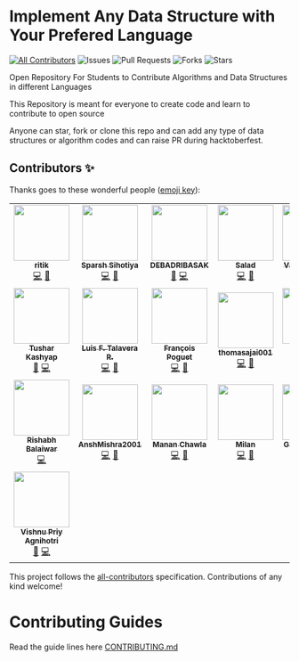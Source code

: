 # Implement Any Data Structure with Your Prefered Language
<!-- ALL-CONTRIBUTORS-BADGE:START - Do not remove or modify this section -->
[![All Contributors](https://img.shields.io/badge/all_contributors-12-orange.svg?style=flat-square)](#contributors-)
![Issues](https://img.shields.io/github/issues/ephremdeme/data-structure-and-algorithms)
![Pull Requests](https://img.shields.io/github/issues-pr/ephremdeme/data-structure-and-algorithms)
![Forks](https://img.shields.io/github/forks/ephremdeme/data-structure-and-algorithms)
![Stars](https://img.shields.io/github/stars/ephremdeme/data-structure-and-algorithms)

Open Repository For Students to Contribute Algorithms and Data Structures in different Languages

This Repository is meant for everyone to create code and learn to contribute to open source

Anyone can star, fork or clone this repo and can add any type of data structures or algorithm codes and can raise PR during hacktoberfest.


## Contributors ✨

Thanks goes to these wonderful people ([emoji key](https://allcontributors.org/docs/en/emoji-key)):

<!-- ALL-CONTRIBUTORS-LIST:START - Do not remove or modify this section -->
<!-- prettier-ignore-start -->
<!-- markdownlint-disable -->
<table>
  <tr>
    <td align="center"><a href="https://github.com/ritik"><img src="https://avatars3.githubusercontent.com/u/1125629?v=4" width="100px;" alt=""/><br /><sub><b>ritik</b></sub></a><br /><a href="https://github.com/ephremdeme/data-structure-and-algorithms/commits?author=ritik" title="Code">💻</a> <a href="#design-ritik" title="Design">🎨</a></td>
    <td align="center"><a href="http://sparshsihotiya.me/"><img src="https://avatars2.githubusercontent.com/u/58358499?v=4" width="100px;" alt=""/><br /><sub><b>Sparsh Sihotiya</b></sub></a><br /><a href="https://github.com/ephremdeme/data-structure-and-algorithms/commits?author=sparshs413" title="Code">💻</a> <a href="#ideas-sparshs413" title="Ideas, Planning, & Feedback">🤔</a></td>
    <td align="center"><a href="http://DEBADRIBASAK.github.io"><img src="https://avatars2.githubusercontent.com/u/32904247?v=4" width="100px;" alt=""/><br /><sub><b>DEBADRIBASAK</b></sub></a><br /><a href="#ideas-DEBADRIBASAK" title="Ideas, Planning, & Feedback">🤔</a> <a href="https://github.com/ephremdeme/data-structure-and-algorithms/commits?author=DEBADRIBASAK" title="Code">💻</a></td>
    <td align="center"><a href="https://github.com/TastySalad"><img src="https://avatars2.githubusercontent.com/u/29716545?v=4" width="100px;" alt=""/><br /><sub><b>Salad</b></sub></a><br /><a href="https://github.com/ephremdeme/data-structure-and-algorithms/commits?author=TastySalad" title="Code">💻</a> <a href="#design-TastySalad" title="Design">🎨</a></td>
    <td align="center"><a href="https://github.com/gulvaibhav20"><img src="https://avatars0.githubusercontent.com/u/43981794?v=4" width="100px;" alt=""/><br /><sub><b>Vaibhav Gulati</b></sub></a><br /><a href="#ideas-gulvaibhav20" title="Ideas, Planning, & Feedback">🤔</a> <a href="https://github.com/ephremdeme/data-structure-and-algorithms/commits?author=gulvaibhav20" title="Code">💻</a></td>
    <td align="center"><a href="https://github.com/amanjhurani"><img src="https://avatars2.githubusercontent.com/u/47776459?v=4" width="100px;" alt=""/><br /><sub><b>Aman Jhurani</b></sub></a><br /><a href="#ideas-amanjhurani" title="Ideas, Planning, & Feedback">🤔</a> <a href="https://github.com/ephremdeme/data-structure-and-algorithms/commits?author=amanjhurani" title="Code">💻</a></td>
    <td align="center"><a href="https://github.com/PRITI24"><img src="https://avatars3.githubusercontent.com/u/42322432?v=4" width="100px;" alt=""/><br /><sub><b>Priti Jha</b></sub></a><br /><a href="https://github.com/ephremdeme/data-structure-and-algorithms/commits?author=PRITI24" title="Code">💻</a> <a href="#design-PRITI24" title="Design">🎨</a></td>
  </tr>
  <tr>
    <td align="center"><a href="https://dev.to/tusharkashyap63"><img src="https://avatars3.githubusercontent.com/u/65089058?v=4" width="100px;" alt=""/><br /><sub><b>Tushar Kashyap</b></sub></a><br /><a href="#design-tusharkashyap63" title="Design">🎨</a> <a href="https://github.com/ephremdeme/data-structure-and-algorithms/commits?author=tusharkashyap63" title="Code">💻</a></td>
    <td align="center"><a href="https://github.com/LuisFerTR"><img src="https://avatars1.githubusercontent.com/u/47088091?v=4" width="100px;" alt=""/><br /><sub><b>Luis F. Talavera R.</b></sub></a><br /><a href="https://github.com/ephremdeme/data-structure-and-algorithms/commits?author=LuisFerTR" title="Code">💻</a> <a href="#ideas-LuisFerTR" title="Ideas, Planning, & Feedback">🤔</a></td>
    <td align="center"><a href="http://francois.poguet.com"><img src="https://avatars3.githubusercontent.com/u/59446609?v=4" width="100px;" alt=""/><br /><sub><b>François Poguet</b></sub></a><br /><a href="https://github.com/ephremdeme/data-structure-and-algorithms/commits?author=FrancoisPog" title="Code">💻</a> <a href="#ideas-FrancoisPog" title="Ideas, Planning, & Feedback">🤔</a></td>
    <td align="center"><a href="https://github.com/thomasajai001"><img src="https://avatars2.githubusercontent.com/u/56961709?v=4" width="100px;" alt=""/><br /><sub><b>thomasajai001</b></sub></a><br /><a href="https://github.com/ephremdeme/data-structure-and-algorithms/commits?author=thomasajai001" title="Code">💻</a> <a href="#design-thomasajai001" title="Design">🎨</a></td>
    <td align="center"><a href="https://github.com/ephremdeme"><img src="https://avatars1.githubusercontent.com/u/38384199?v=4" width="100px;" alt=""/><br /><sub><b>Ephrem Demelash</b></sub></a><br /><a href="https://github.com/ephremdeme/data-structure-and-algorithms/commits?author=ephremdeme" title="Code">💻</a> <a href="#design-ephremdeme" title="Design">🎨</a> <a href="#ideas-ephremdeme" title="Ideas, Planning, & Feedback">🤔</a></td>
    <td align="center"><a href="https://github.com/nikki003"><img src="https://avatars3.githubusercontent.com/u/43932492?v=4" width="100px;" alt=""/><br /><sub><b>Nikki Bhalodiya</b></sub></a><br /><a href="https://github.com/ephremdeme/data-structure-and-algorithms/commits?author=nikki003" title="Code">💻</a> <a href="#design-nikki003" title="Design">🎨</a></td>
    <td align="center"><a href="https://github.com/ek08"><img src="https://avatars1.githubusercontent.com/u/63246960?v=4" width="100px;" alt=""/><br /><sub><b>Ehtesham</b></sub></a><br /><a href="https://github.com/ephremdeme/data-structure-and-algorithms/commits?author=ek08" title="Code">💻</a></td>
  </tr>
  <tr>
    <td align="center"><a href="https://github.com/rishabh15b"><img src="https://avatars3.githubusercontent.com/u/55358003?v=4" width="100px;" alt=""/><br /><sub><b>Rishabh Balaiwar</b></sub></a><br /><a href="https://github.com/ephremdeme/data-structure-and-algorithms/commits?author=rishabh15b" title="Code">💻</a></td>
    <td align="center"><a href="https://github.com/AnshMishra2001"><img src="https://avatars0.githubusercontent.com/u/55917516?v=4" width="100px;" alt=""/><br /><sub><b>AnshMishra2001</b></sub></a><br /><a href="https://github.com/ephremdeme/data-structure-and-algorithms/commits?author=AnshMishra2001" title="Code">💻</a> <a href="#ideas-AnshMishra2001" title="Ideas, Planning, & Feedback">🤔</a></td>
    <td align="center"><a href="https://github.com/mananchawla2005"><img src="https://avatars3.githubusercontent.com/u/42414965?v=4" width="100px;" alt=""/><br /><sub><b>Manan Chawla</b></sub></a><br /><a href="https://github.com/ephremdeme/data-structure-and-algorithms/commits?author=mananchawla2005" title="Code">💻</a> <a href="#ideas-mananchawla2005" title="Ideas, Planning, & Feedback">🤔</a></td>
    <td align="center"><a href="https://github.com/milan090"><img src="https://avatars3.githubusercontent.com/u/56679289?v=4" width="100px;" alt=""/><br /><sub><b>Milan</b></sub></a><br /><a href="https://github.com/ephremdeme/data-structure-and-algorithms/commits?author=milan090" title="Code">💻</a> <a href="#design-milan090" title="Design">🎨</a></td>
    <td align="center"><a href="https://www.linkedin.com/in/gaurav-madan-210b62177/"><img src="https://avatars1.githubusercontent.com/u/54912404?v=4" width="100px;" alt=""/><br /><sub><b>Gaurav Madan</b></sub></a><br /><a href="https://github.com/ephremdeme/data-structure-and-algorithms/commits?author=gauravmadan583" title="Code">💻</a></td>
    <td align="center"><a href="https://github.com/meghnabajoria"><img src="https://avatars0.githubusercontent.com/u/50470784?v=4" width="100px;" alt=""/><br /><sub><b>meghnabajoria</b></sub></a><br /><a href="https://github.com/ephremdeme/data-structure-and-algorithms/commits?author=meghnabajoria" title="Code">💻</a> <a href="#ideas-meghnabajoria" title="Ideas, Planning, & Feedback">🤔</a></td>
    <td align="center"><a href="https://github.com/Richie94"><img src="https://avatars1.githubusercontent.com/u/7793923?v=4" width="100px;" alt=""/><br /><sub><b>Richard Kwasnicki</b></sub></a><br /><a href="https://github.com/ephremdeme/data-structure-and-algorithms/commits?author=Richie94" title="Code">💻</a> <a href="#design-Richie94" title="Design">🎨</a></td>
  </tr>
  <tr>
    <td align="center"><a href="https://iamvpa.github.io/pw/"><img src="https://avatars1.githubusercontent.com/u/48381326?v=4" width="100px;" alt=""/><br /><sub><b>Vishnu Priy Agnihotri</b></sub></a><br /><a href="#design-iamvpa" title="Design">🎨</a> <a href="https://github.com/ephremdeme/data-structure-and-algorithms/commits?author=iamvpa" title="Code">💻</a></td>
  </tr>
</table>

<!-- markdownlint-enable -->
<!-- prettier-ignore-end -->
<!-- ALL-CONTRIBUTORS-LIST:END -->

This project follows the [all-contributors](https://github.com/all-contributors/all-contributors) specification. Contributions of any kind welcome!


# Contributing Guides

Read the guide lines here [CONTRIBUTING.md](CONTRIBUTING.md)
